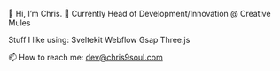 👋 Hi, I’m Chris.
💼 Currently Head of Development/Innovation @ Creative Mules

Stuff I like using:
Sveltekit
Webflow
Gsap
Three.js

📫 How to reach me: dev@chris9soul.com
